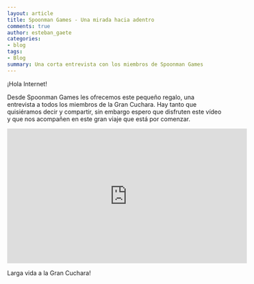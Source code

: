 ```yaml
---
layout: article
title: Spoonman Games - Una mirada hacia adentro
comments: true
author: esteban_gaete
categories:
- blog
tags:
- Blog
summary: Una corta entrevista con los miembros de Spoonman Games
---
```


¡Hola Internet!

Desde Spoonman Games les ofrecemos este pequeño regalo, una entrevista a todos los miembros de la Gran Cuchara. Hay tanto que quisiéramos decir y compartir, sin embargo espero que disfruten este vídeo y que nos acompañen en este gran viaje que está por comenzar.

<iframe width="560" height="315" src="https://www.youtube.com/embed/wMSbj_iL4mE" frameborder="0" allowfullscreen></iframe>

Larga vida a la Gran Cuchara!